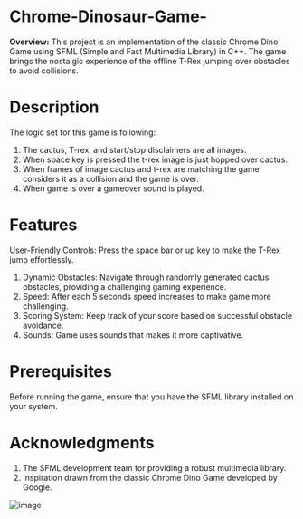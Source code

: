 # Chrome-Dinosaur-Game-

**Overview:**
This project is an implementation of the classic Chrome Dino Game using SFML (Simple and Fast Multimedia Library) in C++. The game brings the nostalgic experience of the offline T-Rex jumping over obstacles to avoid collisions.

# Description 
The logic set for this game is following:
1. The cactus, T-rex, and start/stop disclaimers are all images.
2. When space key is pressed the t-rex image is just hopped over cactus.
3. When frames of image cactus and t-rex are matching the game considers it as a collision and the game is over.
4. When game is over a gameover sound is played.

# Features
User-Friendly Controls: Press the space bar or up key to make the T-Rex jump effortlessly.
1. Dynamic Obstacles: Navigate through randomly generated cactus obstacles, providing a challenging gaming experience.
2. Speed: After each 5 seconds speed increases to make game more challenging.
3. Scoring System: Keep track of your score based on successful obstacle avoidance.
4. Sounds: Game uses sounds that makes it more captivative.

# Prerequisites
Before running the game, ensure that you have the SFML library installed on your system. 

# Acknowledgments
1. The SFML development team for providing a robust multimedia library.
2. Inspiration drawn from the classic Chrome Dino Game developed by Google.


![image](https://github.com/hassan-raza-cmd/Chrome-Dinosaur-Game-/assets/142444053/aba00c4f-44df-4fbf-8015-0dd4a7351715)
